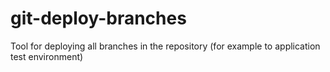git-deploy-branches
===================

Tool for deploying all branches in the repository (for example to application test environment) 
